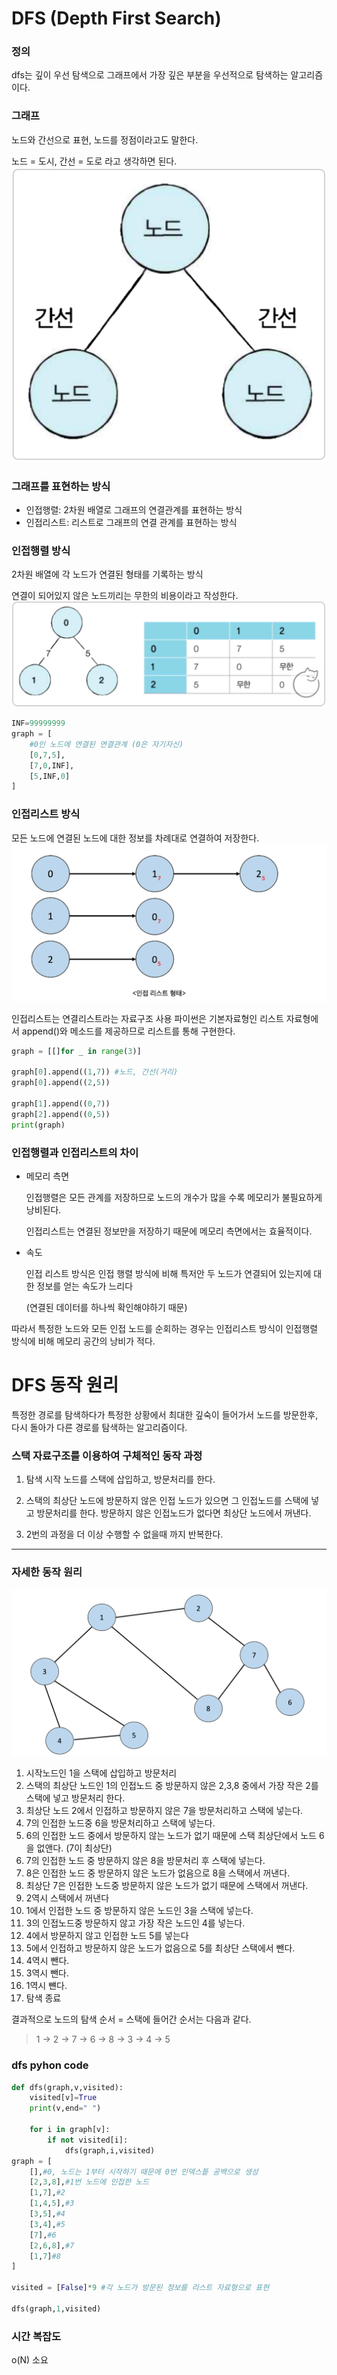 # DFS (Depth First Search)

### 정의

dfs는 깊이 우선 탐색으로 그래프에서 가장 깊은 부분을 우선적으로 탐색하는 알고리즘이다.

### 그래프

노드와 간선으로 표현, 노드를 정점이라고도 말한다.

노드 = 도시, 간선 = 도로 라고 생각하면 된다.
![alt text](image.png)

### 그래프를 표현하는 방식

- 인접행렬: 2차원 배열로 그래프의 연결관계를 표현하는 방식
- 인접리스트: 리스트로 그래프의 연결 관계를 표현하는 방식

### 인접행렬 방식

2차원 배열에 각 노드가 연결된 형태를 기록하는 방식

연결이 되어있지 않은 노드끼리는 무한의 비용이라고 작성한다.
![alt text](image-1.png)

```python
INF=99999999
graph = [
	#0인 노드에 연결된 연결관계 (0은 자기자신)
	[0,7,5],
	[7,0,INF],
	[5,INF,0]
]
```

### 인접리스트 방식

모든 노드에 연결된 노드에 대한 정보를 차례대로 연결하여 저장한다.
![alt text](image-2.png)

인접리스트는 연결리스트라는 자료구조 사용
파이썬은 기본자료형인 리스트 자료형에서 append()와 메소드를 제공하므로 리스트를 통해 구현한다.

```python
graph = [[]for _ in range(3)]

graph[0].append((1,7)) #노드, 간선(거리)
graph[0].append((2,5))

graph[1].append((0,7))
graph[2].append((0,5))
print(graph)
```

### 인접행렬과 인접리스트의 차이

- 메모리 측면

  인접행렬은 모든 관계를 저장하므로 노드의 개수가 많을 수록 메모리가 불필요하게 낭비된다.

  인접리스트는 연결된 정보만을 저장하기 때문에 메모리 측면에서는 효율적이다.

- 속도

  인접 리스트 방식은 인접 행렬 방식에 비해 특저안 두 노드가 연결되어 있는지에 대한 정보를 얻는 속도가 느리다

  (연결된 데이터를 하나씩 확인해야하기 때문)

따라서 특정한 노드와 모든 인접 노드를 순회하는 경우는 인접리스트 방식이 인접행렬 방식에 비해 메모리 공간의 낭비가 적다.

# DFS 동작 원리

특정한 경로를 탐색하다가 특정한 상황에서 최대한 깊숙이 들어가서 노드를 방문한후, 다시 돌아가 다른 경로를 탐색하는 알고리즘이다.

### 스택 자료구조를 이용하여 구체적인 동작 과정

1. 탐색 시작 노드를 스택에 삽입하고, 방문처리를 한다.
2. 스택의 최상단 노드에 방문하지 않은 인접 노드가 있으면 그 인접노드를 스택에 넣고 방문처리를 한다.
   방문하지 않은 인접노드가 없다면 최상단 노드에서 꺼낸다.

3. 2번의 과정을 더 이상 수행할 수 없을때 까지 반복한다.

---

### 자세한 동작 원리

![alt text](image-3.png)

1. 시작노드인 1을 스택에 삽입하고 방문처리
2. 스택의 최상단 노드인 1의 인접노드 중 방문하지 않은 2,3,8 중에서 가장 작은 2를 스택에 넣고 방문처리 한다.
3. 최상단 노드 2에서 인접하고 방문하지 않은 7을 방문처리하고 스택에 넣는다.
4. 7의 인접한 노드중 6을 방문처리하고 스택에 넣는다.
5. 6의 인접한 노드 중에서 방문하지 않는 노드가 없기 때문에 스택 최상단에서 노드 6을 없앤다. (7이 최상단)
6. 7의 인접한 노드 중 방문하지 않은 8을 방문처리 후 스택에 넣는다.
7. 8은 인접한 노드 중 방문하지 않은 노드가 없음으로 8을 스택에서 꺼낸다.
8. 최상단 7은 인접한 노드중 방문하지 않은 노드가 없기 때문에 스택에서 꺼낸다.
9. 2역시 스택에서 꺼낸다
10. 1에서 인접한 노드 중 방문하지 않은 노드인 3을 스택에 넣는다.
11. 3의 인접노드중 방문하지 않고 가장 작은 노드인 4를 넣는다.
12. 4에서 방문하지 않고 인접한 노드 5를 넣는다
13. 5에서 인접하고 방문하지 않은 노드가 없음으로 5를 최상단 스택에서 뺀다.
14. 4역시 뺀다.
15. 3역시 뺀다.
16. 1역시 뺸다.
17. 탐색 종료

결과적으로 노드의 탐색 순서 = 스택에 들어간 순서는 다음과 같다.

> 1 -> 2 -> 7 -> 6 -> 8 -> 3 -> 4 -> 5

### dfs pyhon code

```python
def dfs(graph,v,visited):
    visited[v]=True
    print(v,end=" ")

    for i in graph[v]:
        if not visited[i]:
            dfs(graph,i,visited)
graph = [
	[],#0, 노드는 1부터 시작하기 때문에 0번 인덱스틑 공백으로 생성
 	[2,3,8],#1번 노드에 인접한 노드
	[1,7],#2
	[1,4,5],#3
	[3,5],#4
	[3,4],#5
	[7],#6
	[2,6,8],#7
	[1,7]#8
]

visited = [False]*9 #각 노드가 방문된 정보를 리스트 자료형으로 표현

dfs(graph,1,visited)
```

### 시간 복잡도

o(N) 소요
